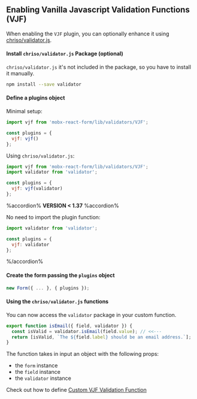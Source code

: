 ## Enabling Vanilla Javascript Validation Functions (VJF)

When enabling the `VJF` plugin, you can optionally enhance it using [chriso/validator.js](https://github.com/chriso/validator.js).

#### Install `chriso/validator.js` Package (optional)
`chriso/validator.js` it's not included in the package, so you have to install it manually.

```bash
npm install --save validator
```

#### Define a plugins object

Minimal setup:

```javascript
import vjf from 'mobx-react-form/lib/validators/VJF';

const plugins = {
  vjf: vjf()
};
```

Using `chriso/validator.js`:

```javascript
import vjf from 'mobx-react-form/lib/validators/VJF';
import validator from 'validator';

const plugins = {
  vjf: vjf(validator)
};
```

%accordion% **VERSION < 1.37** %accordion%

No need to import the plugin function:

```javascript
import validator from 'validator';

const plugins = {
  vjf: validator
};
```

%/accordion%

#### Create the form passing the `plugins` object

```javascript
new Form({ ... }, { plugins });
```

#### Using the `chriso/validator.js` functions

You can now access the `validator` package in your custom function.

```javascript
export function isEmail({ field, validator }) {
  const isValid = validator.isEmail(field.value); // <<---
  return [isValid, `The ${field.label} should be an email address.`];
}
```

The function takes in input an object with the following props:

* the `form` instance
* the `field` instance
* the `validator` instance

Check out how to define [Custom VJF Validation Function](extend.md)
